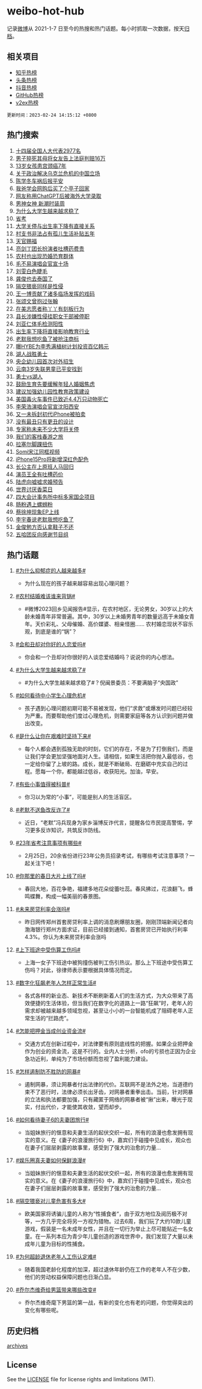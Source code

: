 # weibo-hot-hub

记录[微博](https://www.weibo.com)从 2021-1-7 日至今的热搜和热门话题。每小时抓取一次数据，按天[归档](archives)。

## 相关项目

- [知乎热榜](https://github.com/lonnyzhang423/zhihu-hot-hub)
- [头条热榜](https://github.com/lonnyzhang423/toutiao-hot-hub)
- [抖音热榜](https://github.com/lonnyzhang423/douyin-hot-hub)
- [GitHub热榜](https://github.com/lonnyzhang423/github-hot-hub)
- [v2ex热榜](https://github.com/lonnyzhang423/v2ex-hot-hub)


`更新时间：2023-02-24 14:15:12 +0800`

## 热门搜索

1. [十四届全国人大代表2977名](https://m.weibo.cn/search?containerid=100103type%3D1%26t%3D10%26q%3D%23%E5%8D%81%E5%9B%9B%E5%B1%8A%E5%85%A8%E5%9B%BD%E4%BA%BA%E5%A4%A7%E4%BB%A3%E8%A1%A82977%E5%90%8D%23&stream_entry_id=51&isnewpage=1&extparam=seat%3D1%26dgr%3D0%26cate%3D10103%26pos%3D0%26filter_type%3Drealtimehot%26stream_entry_id%3D51%26c_type%3D51%26display_time%3D1677219311%26pre_seqid%3D16772193114370193585121&luicode=10000011&lfid=106003type%253D25%2526t%253D3%2526disable_hot%253D1%2526filter_type%253Drealtimehot)
1. [男子猝死其母将女友告上法庭判赔16万](https://m.weibo.cn/search?containerid=100103type%3D1%26t%3D10%26q%3D%23%E7%94%B7%E5%AD%90%E7%8C%9D%E6%AD%BB%E5%85%B6%E6%AF%8D%E5%B0%86%E5%A5%B3%E5%8F%8B%E5%91%8A%E4%B8%8A%E6%B3%95%E5%BA%AD%E5%88%A4%E8%B5%9416%E4%B8%87%23&stream_entry_id=31&isnewpage=1&extparam=seat%3D1%26band_rank%3D1%26stream_entry_id%3D31%26cate%3D5001%26pos%3D0%26realpos%3D1%26lcate%3D5001%26dgr%3D0%26flag%3D2%26filter_type%3Drealtimehot%26q%3D%2523%25E7%2594%25B7%25E5%25AD%2590%25E7%258C%259D%25E6%25AD%25BB%25E5%2585%25B6%25E6%25AF%258D%25E5%25B0%2586%25E5%25A5%25B3%25E5%258F%258B%25E5%2591%258A%25E4%25B8%258A%25E6%25B3%2595%25E5%25BA%25AD%25E5%2588%25A4%25E8%25B5%259416%25E4%25B8%2587%2523%26c_type%3D31%26display_time%3D1677219311%26pre_seqid%3D16772193114370193585121&luicode=10000011&lfid=106003type%253D25%2526t%253D3%2526disable_hot%253D1%2526filter_type%253Drealtimehot)
1. [13岁女孩患宫颈癌7年](https://m.weibo.cn/search?containerid=100103type%3D1%26t%3D10%26q%3D%2313%E5%B2%81%E5%A5%B3%E5%AD%A9%E6%82%A3%E5%AE%AB%E9%A2%88%E7%99%8C7%E5%B9%B4%23&stream_entry_id=31&isnewpage=1&extparam=seat%3D1%26band_rank%3D2%26stream_entry_id%3D31%26cate%3D5001%26pos%3D1%26realpos%3D2%26lcate%3D5001%26dgr%3D0%26flag%3D1%26filter_type%3Drealtimehot%26q%3D%252313%25E5%25B2%2581%25E5%25A5%25B3%25E5%25AD%25A9%25E6%2582%25A3%25E5%25AE%25AB%25E9%25A2%2588%25E7%2599%258C7%25E5%25B9%25B4%2523%26c_type%3D31%26display_time%3D1677219311%26pre_seqid%3D16772193114370193585121&luicode=10000011&lfid=106003type%253D25%2526t%253D3%2526disable_hot%253D1%2526filter_type%253Drealtimehot)
1. [关于政治解决乌克兰危机的中国立场](https://m.weibo.cn/search?containerid=100103type%3D1%26t%3D10%26q%3D%23%E5%85%B3%E4%BA%8E%E6%94%BF%E6%B2%BB%E8%A7%A3%E5%86%B3%E4%B9%8C%E5%85%8B%E5%85%B0%E5%8D%B1%E6%9C%BA%E7%9A%84%E4%B8%AD%E5%9B%BD%E7%AB%8B%E5%9C%BA%23&stream_entry_id=31&isnewpage=1&extparam=seat%3D1%26band_rank%3D3%26stream_entry_id%3D31%26cate%3D5001%26pos%3D2%26realpos%3D3%26lcate%3D5001%26dgr%3D0%26flag%3D0%26filter_type%3Drealtimehot%26q%3D%2523%25E5%2585%25B3%25E4%25BA%258E%25E6%2594%25BF%25E6%25B2%25BB%25E8%25A7%25A3%25E5%2586%25B3%25E4%25B9%258C%25E5%2585%258B%25E5%2585%25B0%25E5%258D%25B1%25E6%259C%25BA%25E7%259A%2584%25E4%25B8%25AD%25E5%259B%25BD%25E7%25AB%258B%25E5%259C%25BA%2523%26c_type%3D31%26display_time%3D1677219311%26pre_seqid%3D16772193114370193585121&luicode=10000011&lfid=106003type%253D25%2526t%253D3%2526disable_hot%253D1%2526filter_type%253Drealtimehot)
1. [陈学冬车祸后报平安](https://m.weibo.cn/search?containerid=100103type%3D1%26t%3D10%26q%3D%23%E9%99%88%E5%AD%A6%E5%86%AC%E8%BD%A6%E7%A5%B8%E5%90%8E%E6%8A%A5%E5%B9%B3%E5%AE%89%23&stream_entry_id=31&isnewpage=1&extparam=seat%3D1%26band_rank%3D4%26stream_entry_id%3D31%26cate%3D5001%26pos%3D3%26realpos%3D4%26lcate%3D5001%26dgr%3D0%26flag%3D2%26filter_type%3Drealtimehot%26q%3D%2523%25E9%2599%2588%25E5%25AD%25A6%25E5%2586%25AC%25E8%25BD%25A6%25E7%25A5%25B8%25E5%2590%258E%25E6%258A%25A5%25E5%25B9%25B3%25E5%25AE%2589%2523%26c_type%3D31%26display_time%3D1677219311%26pre_seqid%3D16772193114370193585121&luicode=10000011&lfid=106003type%253D25%2526t%253D3%2526disable_hot%253D1%2526filter_type%253Drealtimehot)
1. [我爸学会网购后买了个亭子回家](https://m.weibo.cn/search?containerid=100103type%3D1%26t%3D10%26q%3D%23%E6%88%91%E7%88%B8%E5%AD%A6%E4%BC%9A%E7%BD%91%E8%B4%AD%E5%90%8E%E4%B9%B0%E4%BA%86%E4%B8%AA%E4%BA%AD%E5%AD%90%E5%9B%9E%E5%AE%B6%23&stream_entry_id=31&isnewpage=1&extparam=seat%3D1%26band_rank%3D5%26stream_entry_id%3D31%26cate%3D5001%26pos%3D4%26realpos%3D5%26lcate%3D5001%26dgr%3D0%26flag%3D0%26filter_type%3Drealtimehot%26q%3D%2523%25E6%2588%2591%25E7%2588%25B8%25E5%25AD%25A6%25E4%25BC%259A%25E7%25BD%2591%25E8%25B4%25AD%25E5%2590%258E%25E4%25B9%25B0%25E4%25BA%2586%25E4%25B8%25AA%25E4%25BA%25AD%25E5%25AD%2590%25E5%259B%259E%25E5%25AE%25B6%2523%26c_type%3D31%26display_time%3D1677219311%26pre_seqid%3D16772193114370193585121&luicode=10000011&lfid=106003type%253D25%2526t%253D3%2526disable_hot%253D1%2526filter_type%253Drealtimehot)
1. [网友称用ChatGPT后被海外大学录取](https://m.weibo.cn/search?containerid=100103type%3D1%26t%3D10%26q%3D%23%E7%BD%91%E5%8F%8B%E7%A7%B0%E7%94%A8ChatGPT%E5%90%8E%E8%A2%AB%E6%B5%B7%E5%A4%96%E5%A4%A7%E5%AD%A6%E5%BD%95%E5%8F%96%23&stream_entry_id=31&isnewpage=1&extparam=seat%3D1%26band_rank%3D6%26stream_entry_id%3D31%26cate%3D5001%26pos%3D5%26realpos%3D6%26lcate%3D5001%26dgr%3D0%26flag%3D0%26filter_type%3Drealtimehot%26q%3D%2523%25E7%25BD%2591%25E5%258F%258B%25E7%25A7%25B0%25E7%2594%25A8ChatGPT%25E5%2590%258E%25E8%25A2%25AB%25E6%25B5%25B7%25E5%25A4%2596%25E5%25A4%25A7%25E5%25AD%25A6%25E5%25BD%2595%25E5%258F%2596%2523%26c_type%3D31%26display_time%3D1677219311%26pre_seqid%3D16772193114370193585121&luicode=10000011&lfid=106003type%253D25%2526t%253D3%2526disable_hot%253D1%2526filter_type%253Drealtimehot)
1. [男神女神 新潮时装周](https://m.weibo.cn/search?containerid=100103type%3D1%26t%3D10%26q%3D%23%E7%94%B7%E7%A5%9E%E5%A5%B3%E7%A5%9E+%E6%96%B0%E6%BD%AE%E6%97%B6%E8%A3%85%E5%91%A8%23&stream_entry_id=31&isnewpage=1&extparam=seat%3D1%26band_rank%3D7%26stream_entry_id%3D31%26cate%3D5001%26pos%3D6%26dgr%3D0%26lcate%3D5001%26topic_ad%3D1%26q%3D%2523%25E7%2594%25B7%25E7%25A5%259E%25E5%25A5%25B3%25E7%25A5%259E%2520%25E6%2596%25B0%25E6%25BD%25AE%25E6%2597%25B6%25E8%25A3%2585%25E5%2591%25A8%2523%26c_type%3D31%26filter_type%3Drealtimehot%26adid%3D180792%26display_time%3D1677219311%26pre_seqid%3D16772193114370193585121&luicode=10000011&lfid=106003type%253D25%2526t%253D3%2526disable_hot%253D1%2526filter_type%253Drealtimehot)
1. [为什么大学生越来越求稳了](https://m.weibo.cn/search?containerid=100103type%3D1%26t%3D10%26q%3D%23%E4%B8%BA%E4%BB%80%E4%B9%88%E5%A4%A7%E5%AD%A6%E7%94%9F%E8%B6%8A%E6%9D%A5%E8%B6%8A%E6%B1%82%E7%A8%B3%E4%BA%86%23&stream_entry_id=31&isnewpage=1&extparam=seat%3D1%26band_rank%3D7%26stream_entry_id%3D31%26cate%3D5001%26pos%3D7%26realpos%3D7%26lcate%3D5001%26dgr%3D0%26flag%3D1%26filter_type%3Drealtimehot%26q%3D%2523%25E4%25B8%25BA%25E4%25BB%2580%25E4%25B9%2588%25E5%25A4%25A7%25E5%25AD%25A6%25E7%2594%259F%25E8%25B6%258A%25E6%259D%25A5%25E8%25B6%258A%25E6%25B1%2582%25E7%25A8%25B3%25E4%25BA%2586%2523%26c_type%3D31%26display_time%3D1677219311%26pre_seqid%3D16772193114370193585121&luicode=10000011&lfid=106003type%253D25%2526t%253D3%2526disable_hot%253D1%2526filter_type%253Drealtimehot)
1. [省考](https://m.weibo.cn/search?containerid=100103type%3D1%26t%3D10%26q%3D%E7%9C%81%E8%80%83&stream_entry_id=31&isnewpage=1&extparam=seat%3D1%26band_rank%3D8%26stream_entry_id%3D31%26cate%3D5001%26pos%3D8%26realpos%3D8%26lcate%3D5001%26dgr%3D0%26flag%3D1%26filter_type%3Drealtimehot%26q%3D%25E7%259C%2581%25E8%2580%2583%26c_type%3D31%26display_time%3D1677219311%26pre_seqid%3D16772193114370193585121&luicode=10000011&lfid=106003type%253D25%2526t%253D3%2526disable_hot%253D1%2526filter_type%253Drealtimehot)
1. [大学关停与出生率下降有直接关系](https://m.weibo.cn/search?containerid=100103type%3D1%26t%3D10%26q%3D%23%E5%A4%A7%E5%AD%A6%E5%85%B3%E5%81%9C%E4%B8%8E%E5%87%BA%E7%94%9F%E7%8E%87%E4%B8%8B%E9%99%8D%E6%9C%89%E7%9B%B4%E6%8E%A5%E5%85%B3%E7%B3%BB%23&stream_entry_id=31&isnewpage=1&extparam=seat%3D1%26band_rank%3D9%26stream_entry_id%3D31%26cate%3D5001%26pos%3D9%26realpos%3D9%26lcate%3D5001%26dgr%3D0%26flag%3D1%26filter_type%3Drealtimehot%26q%3D%2523%25E5%25A4%25A7%25E5%25AD%25A6%25E5%2585%25B3%25E5%2581%259C%25E4%25B8%258E%25E5%2587%25BA%25E7%2594%259F%25E7%258E%2587%25E4%25B8%258B%25E9%2599%258D%25E6%259C%2589%25E7%259B%25B4%25E6%258E%25A5%25E5%2585%25B3%25E7%25B3%25BB%2523%26c_type%3D31%26display_time%3D1677219311%26pre_seqid%3D16772193114370193585121&luicode=10000011&lfid=106003type%253D25%2526t%253D3%2526disable_hot%253D1%2526filter_type%253Drealtimehot)
1. [村支书非法占有孤儿生活补贴五年](https://m.weibo.cn/search?containerid=100103type%3D1%26t%3D10%26q%3D%23%E6%9D%91%E6%94%AF%E4%B9%A6%E9%9D%9E%E6%B3%95%E5%8D%A0%E6%9C%89%E5%AD%A4%E5%84%BF%E7%94%9F%E6%B4%BB%E8%A1%A5%E8%B4%B4%E4%BA%94%E5%B9%B4%23&stream_entry_id=31&isnewpage=1&extparam=seat%3D1%26band_rank%3D10%26stream_entry_id%3D31%26cate%3D5001%26pos%3D10%26realpos%3D10%26lcate%3D5001%26dgr%3D0%26flag%3D1%26filter_type%3Drealtimehot%26q%3D%2523%25E6%259D%2591%25E6%2594%25AF%25E4%25B9%25A6%25E9%259D%259E%25E6%25B3%2595%25E5%258D%25A0%25E6%259C%2589%25E5%25AD%25A4%25E5%2584%25BF%25E7%2594%259F%25E6%25B4%25BB%25E8%25A1%25A5%25E8%25B4%25B4%25E4%25BA%2594%25E5%25B9%25B4%2523%26c_type%3D31%26display_time%3D1677219311%26pre_seqid%3D16772193114370193585121&luicode=10000011&lfid=106003type%253D25%2526t%253D3%2526disable_hot%253D1%2526filter_type%253Drealtimehot)
1. [天官赐福](https://m.weibo.cn/search?containerid=100103type%3D1%26t%3D10%26q%3D%E5%A4%A9%E5%AE%98%E8%B5%90%E7%A6%8F&stream_entry_id=31&isnewpage=1&extparam=seat%3D1%26band_rank%3D11%26stream_entry_id%3D31%26cate%3D5001%26pos%3D11%26realpos%3D11%26lcate%3D5001%26dgr%3D0%26flag%3D1%26filter_type%3Drealtimehot%26q%3D%25E5%25A4%25A9%25E5%25AE%2598%25E8%25B5%2590%25E7%25A6%258F%26c_type%3D31%26display_time%3D1677219311%26pre_seqid%3D16772193114370193585121&luicode=10000011&lfid=106003type%253D25%2526t%253D3%2526disable_hot%253D1%2526filter_type%253Drealtimehot)
1. [亮剑丁团长扮演者吐槽药费贵](https://m.weibo.cn/search?containerid=100103type%3D1%26t%3D10%26q%3D%23%E4%BA%AE%E5%89%91%E4%B8%81%E5%9B%A2%E9%95%BF%E6%89%AE%E6%BC%94%E8%80%85%E5%90%90%E6%A7%BD%E8%8D%AF%E8%B4%B9%E8%B4%B5%23&stream_entry_id=31&isnewpage=1&extparam=seat%3D1%26band_rank%3D12%26stream_entry_id%3D31%26cate%3D5001%26pos%3D12%26realpos%3D12%26lcate%3D5001%26dgr%3D0%26flag%3D1%26filter_type%3Drealtimehot%26q%3D%2523%25E4%25BA%25AE%25E5%2589%2591%25E4%25B8%2581%25E5%259B%25A2%25E9%2595%25BF%25E6%2589%25AE%25E6%25BC%2594%25E8%2580%2585%25E5%2590%2590%25E6%25A7%25BD%25E8%258D%25AF%25E8%25B4%25B9%25E8%25B4%25B5%2523%26c_type%3D31%26display_time%3D1677219311%26pre_seqid%3D16772193114370193585121&luicode=10000011&lfid=106003type%253D25%2526t%253D3%2526disable_hot%253D1%2526filter_type%253Drealtimehot)
1. [农村也出现恐婚恐育群体](https://m.weibo.cn/search?containerid=100103type%3D1%26t%3D10%26q%3D%23%E5%86%9C%E6%9D%91%E4%B9%9F%E5%87%BA%E7%8E%B0%E6%81%90%E5%A9%9A%E6%81%90%E8%82%B2%E7%BE%A4%E4%BD%93%23&stream_entry_id=31&isnewpage=1&extparam=seat%3D1%26band_rank%3D13%26stream_entry_id%3D31%26cate%3D5001%26pos%3D13%26realpos%3D13%26lcate%3D5001%26dgr%3D0%26flag%3D1%26filter_type%3Drealtimehot%26q%3D%2523%25E5%2586%259C%25E6%259D%2591%25E4%25B9%259F%25E5%2587%25BA%25E7%258E%25B0%25E6%2581%2590%25E5%25A9%259A%25E6%2581%2590%25E8%2582%25B2%25E7%25BE%25A4%25E4%25BD%2593%2523%26c_type%3D31%26display_time%3D1677219311%26pre_seqid%3D16772193114370193585121&luicode=10000011&lfid=106003type%253D25%2526t%253D3%2526disable_hot%253D1%2526filter_type%253Drealtimehot)
1. [毛不易演唱会官宣十场](https://m.weibo.cn/search?containerid=100103type%3D1%26t%3D10%26q%3D%23%E6%AF%9B%E4%B8%8D%E6%98%93%E6%BC%94%E5%94%B1%E4%BC%9A%E5%AE%98%E5%AE%A3%E5%8D%81%E5%9C%BA%23&stream_entry_id=31&isnewpage=1&extparam=seat%3D1%26band_rank%3D14%26stream_entry_id%3D31%26cate%3D5001%26pos%3D14%26realpos%3D14%26lcate%3D5001%26dgr%3D0%26flag%3D0%26filter_type%3Drealtimehot%26q%3D%2523%25E6%25AF%259B%25E4%25B8%258D%25E6%2598%2593%25E6%25BC%2594%25E5%2594%25B1%25E4%25BC%259A%25E5%25AE%2598%25E5%25AE%25A3%25E5%258D%2581%25E5%259C%25BA%2523%26c_type%3D31%26display_time%3D1677219311%26pre_seqid%3D16772193114370193585121&luicode=10000011&lfid=106003type%253D25%2526t%253D3%2526disable_hot%253D1%2526filter_type%253Drealtimehot)
1. [刘雯白色睫毛](https://m.weibo.cn/search?containerid=100103type%3D1%26t%3D10%26q%3D%23%E5%88%98%E9%9B%AF%E7%99%BD%E8%89%B2%E7%9D%AB%E6%AF%9B%23&stream_entry_id=31&isnewpage=1&extparam=seat%3D1%26band_rank%3D15%26stream_entry_id%3D31%26cate%3D5001%26pos%3D15%26realpos%3D15%26lcate%3D5001%26dgr%3D0%26flag%3D1%26filter_type%3Drealtimehot%26q%3D%2523%25E5%2588%2598%25E9%259B%25AF%25E7%2599%25BD%25E8%2589%25B2%25E7%259D%25AB%25E6%25AF%259B%2523%26c_type%3D31%26display_time%3D1677219311%26pre_seqid%3D16772193114370193585121&luicode=10000011&lfid=106003type%253D25%2526t%253D3%2526disable_hot%253D1%2526filter_type%253Drealtimehot)
1. [龚俊也去泰国了](https://m.weibo.cn/search?containerid=100103type%3D1%26t%3D10%26q%3D%23%E9%BE%9A%E4%BF%8A%E4%B9%9F%E5%8E%BB%E6%B3%B0%E5%9B%BD%E4%BA%86%23&stream_entry_id=31&isnewpage=1&extparam=seat%3D1%26band_rank%3D16%26stream_entry_id%3D31%26cate%3D5001%26pos%3D16%26realpos%3D16%26lcate%3D5001%26dgr%3D0%26flag%3D0%26filter_type%3Drealtimehot%26q%3D%2523%25E9%25BE%259A%25E4%25BF%258A%25E4%25B9%259F%25E5%258E%25BB%25E6%25B3%25B0%25E5%259B%25BD%25E4%25BA%2586%2523%26c_type%3D31%26display_time%3D1677219311%26pre_seqid%3D16772193114370193585121&luicode=10000011&lfid=106003type%253D25%2526t%253D3%2526disable_hot%253D1%2526filter_type%253Drealtimehot)
1. [隔空猥亵同样是性侵](https://m.weibo.cn/search?containerid=100103type%3D1%26t%3D10%26q%3D%23%E9%9A%94%E7%A9%BA%E7%8C%A5%E4%BA%B5%E5%90%8C%E6%A0%B7%E6%98%AF%E6%80%A7%E4%BE%B5%23&stream_entry_id=31&isnewpage=1&extparam=seat%3D1%26band_rank%3D17%26stream_entry_id%3D31%26cate%3D5001%26pos%3D17%26realpos%3D17%26lcate%3D5001%26dgr%3D0%26flag%3D0%26filter_type%3Drealtimehot%26q%3D%2523%25E9%259A%2594%25E7%25A9%25BA%25E7%258C%25A5%25E4%25BA%25B5%25E5%2590%258C%25E6%25A0%25B7%25E6%2598%25AF%25E6%2580%25A7%25E4%25BE%25B5%2523%26c_type%3D31%26display_time%3D1677219311%26pre_seqid%3D16772193114370193585121&luicode=10000011&lfid=106003type%253D25%2526t%253D3%2526disable_hot%253D1%2526filter_type%253Drealtimehot)
1. [王一博贡献了诸多临场发挥的戏码](https://m.weibo.cn/search?containerid=100103type%3D1%26t%3D10%26q%3D%23%E7%8E%8B%E4%B8%80%E5%8D%9A%E8%B4%A1%E7%8C%AE%E4%BA%86%E8%AF%B8%E5%A4%9A%E4%B8%B4%E5%9C%BA%E5%8F%91%E6%8C%A5%E7%9A%84%E6%88%8F%E7%A0%81%23&stream_entry_id=31&isnewpage=1&extparam=seat%3D1%26band_rank%3D18%26stream_entry_id%3D31%26cate%3D5001%26pos%3D18%26realpos%3D18%26lcate%3D5001%26dgr%3D0%26flag%3D1%26filter_type%3Drealtimehot%26q%3D%2523%25E7%258E%258B%25E4%25B8%2580%25E5%258D%259A%25E8%25B4%25A1%25E7%258C%25AE%25E4%25BA%2586%25E8%25AF%25B8%25E5%25A4%259A%25E4%25B8%25B4%25E5%259C%25BA%25E5%258F%2591%25E6%258C%25A5%25E7%259A%2584%25E6%2588%258F%25E7%25A0%2581%2523%26c_type%3D31%26display_time%3D1677219311%26pre_seqid%3D16772193114370193585121&luicode=10000011&lfid=106003type%253D25%2526t%253D3%2526disable_hot%253D1%2526filter_type%253Drealtimehot)
1. [张颂文曾抱过张翰](https://m.weibo.cn/search?containerid=100103type%3D1%26t%3D10%26q%3D%23%E5%BC%A0%E9%A2%82%E6%96%87%E6%9B%BE%E6%8A%B1%E8%BF%87%E5%BC%A0%E7%BF%B0%23&stream_entry_id=31&isnewpage=1&extparam=seat%3D1%26band_rank%3D19%26stream_entry_id%3D31%26cate%3D5001%26pos%3D19%26realpos%3D19%26lcate%3D5001%26dgr%3D0%26flag%3D0%26filter_type%3Drealtimehot%26q%3D%2523%25E5%25BC%25A0%25E9%25A2%2582%25E6%2596%2587%25E6%259B%25BE%25E6%258A%25B1%25E8%25BF%2587%25E5%25BC%25A0%25E7%25BF%25B0%2523%26c_type%3D31%26display_time%3D1677219311%26pre_seqid%3D16772193114370193585121&luicode=10000011&lfid=106003type%253D25%2526t%253D3%2526disable_hot%253D1%2526filter_type%253Drealtimehot)
1. [在美志愿者称丫丫有刻板行为](https://m.weibo.cn/search?containerid=100103type%3D1%26t%3D10%26q%3D%23%E5%9C%A8%E7%BE%8E%E5%BF%97%E6%84%BF%E8%80%85%E7%A7%B0%E4%B8%AB%E4%B8%AB%E6%9C%89%E5%88%BB%E6%9D%BF%E8%A1%8C%E4%B8%BA%23&stream_entry_id=31&isnewpage=1&extparam=seat%3D1%26band_rank%3D20%26stream_entry_id%3D31%26cate%3D5001%26pos%3D20%26realpos%3D20%26lcate%3D5001%26dgr%3D0%26flag%3D0%26filter_type%3Drealtimehot%26q%3D%2523%25E5%259C%25A8%25E7%25BE%258E%25E5%25BF%2597%25E6%2584%25BF%25E8%2580%2585%25E7%25A7%25B0%25E4%25B8%25AB%25E4%25B8%25AB%25E6%259C%2589%25E5%2588%25BB%25E6%259D%25BF%25E8%25A1%258C%25E4%25B8%25BA%2523%26c_type%3D31%26display_time%3D1677219311%26pre_seqid%3D16772193114370193585121&luicode=10000011&lfid=106003type%253D25%2526t%253D3%2526disable_hot%253D1%2526filter_type%253Drealtimehot)
1. [县长涉嫌性侵挂职女干部被停职](https://m.weibo.cn/search?containerid=100103type%3D1%26t%3D10%26q%3D%23%E5%8E%BF%E9%95%BF%E6%B6%89%E5%AB%8C%E6%80%A7%E4%BE%B5%E6%8C%82%E8%81%8C%E5%A5%B3%E5%B9%B2%E9%83%A8%E8%A2%AB%E5%81%9C%E8%81%8C%23&stream_entry_id=31&isnewpage=1&extparam=seat%3D1%26band_rank%3D21%26stream_entry_id%3D31%26cate%3D5001%26pos%3D21%26realpos%3D21%26lcate%3D5001%26dgr%3D0%26flag%3D2%26filter_type%3Drealtimehot%26q%3D%2523%25E5%258E%25BF%25E9%2595%25BF%25E6%25B6%2589%25E5%25AB%258C%25E6%2580%25A7%25E4%25BE%25B5%25E6%258C%2582%25E8%2581%258C%25E5%25A5%25B3%25E5%25B9%25B2%25E9%2583%25A8%25E8%25A2%25AB%25E5%2581%259C%25E8%2581%258C%2523%26c_type%3D31%26display_time%3D1677219311%26pre_seqid%3D16772193114370193585121&luicode=10000011&lfid=106003type%253D25%2526t%253D3%2526disable_hot%253D1%2526filter_type%253Drealtimehot)
1. [刘亚仁体毛检测阳性](https://m.weibo.cn/search?containerid=100103type%3D1%26t%3D10%26q%3D%23%E5%88%98%E4%BA%9A%E4%BB%81%E4%BD%93%E6%AF%9B%E6%A3%80%E6%B5%8B%E9%98%B3%E6%80%A7%23&stream_entry_id=31&isnewpage=1&extparam=seat%3D1%26band_rank%3D22%26stream_entry_id%3D31%26cate%3D5001%26pos%3D22%26realpos%3D22%26lcate%3D5001%26dgr%3D0%26flag%3D2%26filter_type%3Drealtimehot%26q%3D%2523%25E5%2588%2598%25E4%25BA%259A%25E4%25BB%2581%25E4%25BD%2593%25E6%25AF%259B%25E6%25A3%2580%25E6%25B5%258B%25E9%2598%25B3%25E6%2580%25A7%2523%26c_type%3D31%26display_time%3D1677219311%26pre_seqid%3D16772193114370193585121&luicode=10000011&lfid=106003type%253D25%2526t%253D3%2526disable_hot%253D1%2526filter_type%253Drealtimehot)
1. [出生率下降将直接影响教育行业](https://m.weibo.cn/search?containerid=100103type%3D1%26t%3D10%26q%3D%23%E5%87%BA%E7%94%9F%E7%8E%87%E4%B8%8B%E9%99%8D%E5%B0%86%E7%9B%B4%E6%8E%A5%E5%BD%B1%E5%93%8D%E6%95%99%E8%82%B2%E8%A1%8C%E4%B8%9A%23&stream_entry_id=31&isnewpage=1&extparam=seat%3D1%26band_rank%3D23%26stream_entry_id%3D31%26cate%3D5001%26pos%3D23%26realpos%3D23%26lcate%3D5001%26dgr%3D0%26flag%3D1%26filter_type%3Drealtimehot%26q%3D%2523%25E5%2587%25BA%25E7%2594%259F%25E7%258E%2587%25E4%25B8%258B%25E9%2599%258D%25E5%25B0%2586%25E7%259B%25B4%25E6%258E%25A5%25E5%25BD%25B1%25E5%2593%258D%25E6%2595%2599%25E8%2582%25B2%25E8%25A1%258C%25E4%25B8%259A%2523%26c_type%3D31%26display_time%3D1677219311%26pre_seqid%3D16772193114370193585121&luicode=10000011&lfid=106003type%253D25%2526t%253D3%2526disable_hot%253D1%2526filter_type%253Drealtimehot)
1. [老默我想吃鱼了被抢注商标](https://m.weibo.cn/search?containerid=100103type%3D1%26t%3D10%26q%3D%23%E8%80%81%E9%BB%98%E6%88%91%E6%83%B3%E5%90%83%E9%B1%BC%E4%BA%86%E8%A2%AB%E6%8A%A2%E6%B3%A8%E5%95%86%E6%A0%87%23&stream_entry_id=31&isnewpage=1&extparam=seat%3D1%26band_rank%3D24%26stream_entry_id%3D31%26cate%3D5001%26pos%3D24%26realpos%3D24%26lcate%3D5001%26dgr%3D0%26flag%3D0%26filter_type%3Drealtimehot%26q%3D%2523%25E8%2580%2581%25E9%25BB%2598%25E6%2588%2591%25E6%2583%25B3%25E5%2590%2583%25E9%25B1%25BC%25E4%25BA%2586%25E8%25A2%25AB%25E6%258A%25A2%25E6%25B3%25A8%25E5%2595%2586%25E6%25A0%2587%2523%26c_type%3D31%26display_time%3D1677219311%26pre_seqid%3D16772193114370193585121&luicode=10000011&lfid=106003type%253D25%2526t%253D3%2526disable_hot%253D1%2526filter_type%253Drealtimehot)
1. [曝HYBE为李秀满植树计划投资百亿韩元](https://m.weibo.cn/search?containerid=100103type%3D1%26t%3D10%26q%3D%23%E6%9B%9DHYBE%E4%B8%BA%E6%9D%8E%E7%A7%80%E6%BB%A1%E6%A4%8D%E6%A0%91%E8%AE%A1%E5%88%92%E6%8A%95%E8%B5%84%E7%99%BE%E4%BA%BF%E9%9F%A9%E5%85%83%23&stream_entry_id=31&isnewpage=1&extparam=seat%3D1%26band_rank%3D25%26stream_entry_id%3D31%26cate%3D5001%26pos%3D25%26realpos%3D25%26lcate%3D5001%26dgr%3D0%26flag%3D0%26filter_type%3Drealtimehot%26q%3D%2523%25E6%259B%259DHYBE%25E4%25B8%25BA%25E6%259D%258E%25E7%25A7%2580%25E6%25BB%25A1%25E6%25A4%258D%25E6%25A0%2591%25E8%25AE%25A1%25E5%2588%2592%25E6%258A%2595%25E8%25B5%2584%25E7%2599%25BE%25E4%25BA%25BF%25E9%259F%25A9%25E5%2585%2583%2523%26c_type%3D31%26display_time%3D1677219311%26pre_seqid%3D16772193114370193585121&luicode=10000011&lfid=106003type%253D25%2526t%253D3%2526disable_hot%253D1%2526filter_type%253Drealtimehot)
1. [湖人战胜勇士](https://m.weibo.cn/search?containerid=100103type%3D1%26t%3D10%26q%3D%23%E6%B9%96%E4%BA%BA%E6%88%98%E8%83%9C%E5%8B%87%E5%A3%AB%23&stream_entry_id=31&isnewpage=1&extparam=seat%3D1%26band_rank%3D26%26stream_entry_id%3D31%26cate%3D5001%26pos%3D26%26realpos%3D26%26lcate%3D5001%26dgr%3D0%26flag%3D1%26filter_type%3Drealtimehot%26q%3D%2523%25E6%25B9%2596%25E4%25BA%25BA%25E6%2588%2598%25E8%2583%259C%25E5%258B%2587%25E5%25A3%25AB%2523%26c_type%3D31%26display_time%3D1677219311%26pre_seqid%3D16772193114370193585121&luicode=10000011&lfid=106003type%253D25%2526t%253D3%2526disable_hot%253D1%2526filter_type%253Drealtimehot)
1. [央企幼儿园首次对外招生](https://m.weibo.cn/search?containerid=100103type%3D1%26t%3D10%26q%3D%23%E5%A4%AE%E4%BC%81%E5%B9%BC%E5%84%BF%E5%9B%AD%E9%A6%96%E6%AC%A1%E5%AF%B9%E5%A4%96%E6%8B%9B%E7%94%9F%23&stream_entry_id=31&isnewpage=1&extparam=seat%3D1%26band_rank%3D27%26stream_entry_id%3D31%26cate%3D5001%26pos%3D27%26realpos%3D27%26lcate%3D5001%26dgr%3D0%26flag%3D0%26filter_type%3Drealtimehot%26q%3D%2523%25E5%25A4%25AE%25E4%25BC%2581%25E5%25B9%25BC%25E5%2584%25BF%25E5%259B%25AD%25E9%25A6%2596%25E6%25AC%25A1%25E5%25AF%25B9%25E5%25A4%2596%25E6%258B%259B%25E7%2594%259F%2523%26c_type%3D31%26display_time%3D1677219311%26pre_seqid%3D16772193114370193585121&luicode=10000011&lfid=106003type%253D25%2526t%253D3%2526disable_hot%253D1%2526filter_type%253Drealtimehot)
1. [云南3岁失联男童已平安找到](https://m.weibo.cn/search?containerid=100103type%3D1%26t%3D10%26q%3D%23%E4%BA%91%E5%8D%973%E5%B2%81%E5%A4%B1%E8%81%94%E7%94%B7%E7%AB%A5%E5%B7%B2%E5%B9%B3%E5%AE%89%E6%89%BE%E5%88%B0%23&stream_entry_id=31&isnewpage=1&extparam=seat%3D1%26band_rank%3D28%26stream_entry_id%3D31%26cate%3D5001%26pos%3D28%26realpos%3D28%26lcate%3D5001%26dgr%3D0%26flag%3D0%26filter_type%3Drealtimehot%26q%3D%2523%25E4%25BA%2591%25E5%258D%25973%25E5%25B2%2581%25E5%25A4%25B1%25E8%2581%2594%25E7%2594%25B7%25E7%25AB%25A5%25E5%25B7%25B2%25E5%25B9%25B3%25E5%25AE%2589%25E6%2589%25BE%25E5%2588%25B0%2523%26c_type%3D31%26display_time%3D1677219311%26pre_seqid%3D16772193114370193585121&luicode=10000011&lfid=106003type%253D25%2526t%253D3%2526disable_hot%253D1%2526filter_type%253Drealtimehot)
1. [勇士vs湖人](https://m.weibo.cn/search?containerid=100103type%3D1%26t%3D10%26q%3D%23%E5%8B%87%E5%A3%ABvs%E6%B9%96%E4%BA%BA%23&stream_entry_id=31&isnewpage=1&extparam=seat%3D1%26band_rank%3D29%26stream_entry_id%3D31%26cate%3D5001%26pos%3D29%26realpos%3D29%26lcate%3D5001%26dgr%3D0%26flag%3D0%26filter_type%3Drealtimehot%26q%3D%2523%25E5%258B%2587%25E5%25A3%25ABvs%25E6%25B9%2596%25E4%25BA%25BA%2523%26c_type%3D31%26display_time%3D1677219311%26pre_seqid%3D16772193114370193585121&luicode=10000011&lfid=106003type%253D25%2526t%253D3%2526disable_hot%253D1%2526filter_type%253Drealtimehot)
1. [鼓励生育先要缓解年轻人婚姻焦虑](https://m.weibo.cn/search?containerid=100103type%3D1%26t%3D10%26q%3D%23%E9%BC%93%E5%8A%B1%E7%94%9F%E8%82%B2%E5%85%88%E8%A6%81%E7%BC%93%E8%A7%A3%E5%B9%B4%E8%BD%BB%E4%BA%BA%E5%A9%9A%E5%A7%BB%E7%84%A6%E8%99%91%23&stream_entry_id=31&isnewpage=1&extparam=seat%3D1%26band_rank%3D30%26stream_entry_id%3D31%26cate%3D5001%26pos%3D30%26realpos%3D30%26lcate%3D5001%26dgr%3D0%26flag%3D0%26filter_type%3Drealtimehot%26q%3D%2523%25E9%25BC%2593%25E5%258A%25B1%25E7%2594%259F%25E8%2582%25B2%25E5%2585%2588%25E8%25A6%2581%25E7%25BC%2593%25E8%25A7%25A3%25E5%25B9%25B4%25E8%25BD%25BB%25E4%25BA%25BA%25E5%25A9%259A%25E5%25A7%25BB%25E7%2584%25A6%25E8%2599%2591%2523%26c_type%3D31%26display_time%3D1677219311%26pre_seqid%3D16772193114370193585121&luicode=10000011&lfid=106003type%253D25%2526t%253D3%2526disable_hot%253D1%2526filter_type%253Drealtimehot)
1. [建议加强幼儿园性教育政策建设](https://m.weibo.cn/search?containerid=100103type%3D1%26t%3D10%26q%3D%23%E5%BB%BA%E8%AE%AE%E5%8A%A0%E5%BC%BA%E5%B9%BC%E5%84%BF%E5%9B%AD%E6%80%A7%E6%95%99%E8%82%B2%E6%94%BF%E7%AD%96%E5%BB%BA%E8%AE%BE%23&stream_entry_id=31&isnewpage=1&extparam=seat%3D1%26band_rank%3D31%26stream_entry_id%3D31%26cate%3D5001%26pos%3D31%26realpos%3D31%26lcate%3D5001%26dgr%3D0%26flag%3D1%26filter_type%3Drealtimehot%26q%3D%2523%25E5%25BB%25BA%25E8%25AE%25AE%25E5%258A%25A0%25E5%25BC%25BA%25E5%25B9%25BC%25E5%2584%25BF%25E5%259B%25AD%25E6%2580%25A7%25E6%2595%2599%25E8%2582%25B2%25E6%2594%25BF%25E7%25AD%2596%25E5%25BB%25BA%25E8%25AE%25BE%2523%26c_type%3D31%26display_time%3D1677219311%26pre_seqid%3D16772193114370193585121&luicode=10000011&lfid=106003type%253D25%2526t%253D3%2526disable_hot%253D1%2526filter_type%253Drealtimehot)
1. [美国毒火车事件已致近4.4万只动物死亡](https://m.weibo.cn/search?containerid=100103type%3D1%26t%3D10%26q%3D%23%E7%BE%8E%E5%9B%BD%E6%AF%92%E7%81%AB%E8%BD%A6%E4%BA%8B%E4%BB%B6%E5%B7%B2%E8%87%B4%E8%BF%914.4%E4%B8%87%E5%8F%AA%E5%8A%A8%E7%89%A9%E6%AD%BB%E4%BA%A1%23&stream_entry_id=31&isnewpage=1&extparam=seat%3D1%26band_rank%3D32%26stream_entry_id%3D31%26cate%3D5001%26pos%3D32%26realpos%3D32%26lcate%3D5001%26dgr%3D0%26flag%3D0%26filter_type%3Drealtimehot%26q%3D%2523%25E7%25BE%258E%25E5%259B%25BD%25E6%25AF%2592%25E7%2581%25AB%25E8%25BD%25A6%25E4%25BA%258B%25E4%25BB%25B6%25E5%25B7%25B2%25E8%2587%25B4%25E8%25BF%25914.4%25E4%25B8%2587%25E5%258F%25AA%25E5%258A%25A8%25E7%2589%25A9%25E6%25AD%25BB%25E4%25BA%25A1%2523%26c_type%3D31%26display_time%3D1677219311%26pre_seqid%3D16772193114370193585121&luicode=10000011&lfid=106003type%253D25%2526t%253D3%2526disable_hot%253D1%2526filter_type%253Drealtimehot)
1. [李荣浩演唱会官宣沈阳西安](https://m.weibo.cn/search?containerid=100103type%3D1%26t%3D10%26q%3D%23%E6%9D%8E%E8%8D%A3%E6%B5%A9%E6%BC%94%E5%94%B1%E4%BC%9A%E5%AE%98%E5%AE%A3%E6%B2%88%E9%98%B3%E8%A5%BF%E5%AE%89%23&stream_entry_id=31&isnewpage=1&extparam=seat%3D1%26band_rank%3D33%26stream_entry_id%3D31%26cate%3D5001%26pos%3D33%26realpos%3D33%26lcate%3D5001%26dgr%3D0%26flag%3D0%26filter_type%3Drealtimehot%26q%3D%2523%25E6%259D%258E%25E8%258D%25A3%25E6%25B5%25A9%25E6%25BC%2594%25E5%2594%25B1%25E4%25BC%259A%25E5%25AE%2598%25E5%25AE%25A3%25E6%25B2%2588%25E9%2598%25B3%25E8%25A5%25BF%25E5%25AE%2589%2523%26c_type%3D31%26display_time%3D1677219311%26pre_seqid%3D16772193114370193585121&luicode=10000011&lfid=106003type%253D25%2526t%253D3%2526disable_hot%253D1%2526filter_type%253Drealtimehot)
1. [又一未拆封初代iPhone被拍卖](https://m.weibo.cn/search?containerid=100103type%3D1%26t%3D10%26q%3D%23%E5%8F%88%E4%B8%80%E6%9C%AA%E6%8B%86%E5%B0%81%E5%88%9D%E4%BB%A3iPhone%E8%A2%AB%E6%8B%8D%E5%8D%96%23&stream_entry_id=31&isnewpage=1&extparam=seat%3D1%26band_rank%3D34%26stream_entry_id%3D31%26cate%3D5001%26pos%3D34%26realpos%3D34%26lcate%3D5001%26dgr%3D0%26flag%3D0%26filter_type%3Drealtimehot%26q%3D%2523%25E5%258F%2588%25E4%25B8%2580%25E6%259C%25AA%25E6%258B%2586%25E5%25B0%2581%25E5%2588%259D%25E4%25BB%25A3iPhone%25E8%25A2%25AB%25E6%258B%258D%25E5%258D%2596%2523%26c_type%3D31%26display_time%3D1677219311%26pre_seqid%3D16772193114370193585121&luicode=10000011&lfid=106003type%253D25%2526t%253D3%2526disable_hot%253D1%2526filter_type%253Drealtimehot)
1. [没有最丑只有更丑的设计](https://m.weibo.cn/search?containerid=100103type%3D1%26t%3D10%26q%3D%23%E6%B2%A1%E6%9C%89%E6%9C%80%E4%B8%91%E5%8F%AA%E6%9C%89%E6%9B%B4%E4%B8%91%E7%9A%84%E8%AE%BE%E8%AE%A1%23&stream_entry_id=31&isnewpage=1&extparam=seat%3D1%26band_rank%3D35%26stream_entry_id%3D31%26cate%3D5001%26pos%3D35%26realpos%3D35%26lcate%3D5001%26dgr%3D0%26flag%3D1%26filter_type%3Drealtimehot%26q%3D%2523%25E6%25B2%25A1%25E6%259C%2589%25E6%259C%2580%25E4%25B8%2591%25E5%258F%25AA%25E6%259C%2589%25E6%259B%25B4%25E4%25B8%2591%25E7%259A%2584%25E8%25AE%25BE%25E8%25AE%25A1%2523%26c_type%3D31%26display_time%3D1677219311%26pre_seqid%3D16772193114370193585121&luicode=10000011&lfid=106003type%253D25%2526t%253D3%2526disable_hot%253D1%2526filter_type%253Drealtimehot)
1. [专家称未来不少大学将关停](https://m.weibo.cn/search?containerid=100103type%3D1%26t%3D10%26q%3D%23%E4%B8%93%E5%AE%B6%E7%A7%B0%E6%9C%AA%E6%9D%A5%E4%B8%8D%E5%B0%91%E5%A4%A7%E5%AD%A6%E5%B0%86%E5%85%B3%E5%81%9C%23&stream_entry_id=31&isnewpage=1&extparam=seat%3D1%26band_rank%3D36%26stream_entry_id%3D31%26cate%3D5001%26pos%3D36%26realpos%3D36%26lcate%3D5001%26dgr%3D0%26flag%3D0%26filter_type%3Drealtimehot%26q%3D%2523%25E4%25B8%2593%25E5%25AE%25B6%25E7%25A7%25B0%25E6%259C%25AA%25E6%259D%25A5%25E4%25B8%258D%25E5%25B0%2591%25E5%25A4%25A7%25E5%25AD%25A6%25E5%25B0%2586%25E5%2585%25B3%25E5%2581%259C%2523%26c_type%3D31%26display_time%3D1677219311%26pre_seqid%3D16772193114370193585121&luicode=10000011&lfid=106003type%253D25%2526t%253D3%2526disable_hot%253D1%2526filter_type%253Drealtimehot)
1. [我们的客栈春游之旅](https://m.weibo.cn/search?containerid=100103type%3D1%26t%3D10%26q%3D%23%E6%88%91%E4%BB%AC%E7%9A%84%E5%AE%A2%E6%A0%88%E6%98%A5%E6%B8%B8%E4%B9%8B%E6%97%85%23&stream_entry_id=31&isnewpage=1&extparam=seat%3D1%26band_rank%3D37%26stream_entry_id%3D31%26cate%3D5001%26pos%3D37%26realpos%3D37%26lcate%3D5001%26dgr%3D0%26flag%3D1%26filter_type%3Drealtimehot%26q%3D%2523%25E6%2588%2591%25E4%25BB%25AC%25E7%259A%2584%25E5%25AE%25A2%25E6%25A0%2588%25E6%2598%25A5%25E6%25B8%25B8%25E4%25B9%258B%25E6%2597%2585%2523%26c_type%3D31%26display_time%3D1677219311%26pre_seqid%3D16772193114370193585121&luicode=10000011&lfid=106003type%253D25%2526t%253D3%2526disable_hot%253D1%2526filter_type%253Drealtimehot)
1. [拉塞尔脚踝扭伤](https://m.weibo.cn/search?containerid=100103type%3D1%26t%3D10%26q%3D%E6%8B%89%E5%A1%9E%E5%B0%94%E8%84%9A%E8%B8%9D%E6%89%AD%E4%BC%A4&stream_entry_id=31&isnewpage=1&extparam=seat%3D1%26band_rank%3D38%26stream_entry_id%3D31%26cate%3D5001%26pos%3D38%26realpos%3D38%26lcate%3D5001%26dgr%3D0%26flag%3D1%26filter_type%3Drealtimehot%26q%3D%25E6%258B%2589%25E5%25A1%259E%25E5%25B0%2594%25E8%2584%259A%25E8%25B8%259D%25E6%2589%25AD%25E4%25BC%25A4%26c_type%3D31%26display_time%3D1677219311%26pre_seqid%3D16772193114370193585121&luicode=10000011&lfid=106003type%253D25%2526t%253D3%2526disable_hot%253D1%2526filter_type%253Drealtimehot)
1. [Somi宋江同框视频](https://m.weibo.cn/search?containerid=100103type%3D1%26t%3D10%26q%3D%23Somi%E5%AE%8B%E6%B1%9F%E5%90%8C%E6%A1%86%E8%A7%86%E9%A2%91%23&stream_entry_id=31&isnewpage=1&extparam=seat%3D1%26band_rank%3D39%26stream_entry_id%3D31%26cate%3D5001%26pos%3D39%26realpos%3D39%26lcate%3D5001%26dgr%3D0%26flag%3D1%26filter_type%3Drealtimehot%26q%3D%2523Somi%25E5%25AE%258B%25E6%25B1%259F%25E5%2590%258C%25E6%25A1%2586%25E8%25A7%2586%25E9%25A2%2591%2523%26c_type%3D31%26display_time%3D1677219311%26pre_seqid%3D16772193114370193585121&luicode=10000011&lfid=106003type%253D25%2526t%253D3%2526disable_hot%253D1%2526filter_type%253Drealtimehot)
1. [iPhone15Pro将新增深红色配色](https://m.weibo.cn/search?containerid=100103type%3D1%26t%3D10%26q%3D%23iPhone15Pro%E5%B0%86%E6%96%B0%E5%A2%9E%E6%B7%B1%E7%BA%A2%E8%89%B2%E9%85%8D%E8%89%B2%23&stream_entry_id=31&isnewpage=1&extparam=seat%3D1%26band_rank%3D40%26stream_entry_id%3D31%26cate%3D5001%26pos%3D40%26realpos%3D40%26lcate%3D5001%26dgr%3D0%26flag%3D0%26filter_type%3Drealtimehot%26q%3D%2523iPhone15Pro%25E5%25B0%2586%25E6%2596%25B0%25E5%25A2%259E%25E6%25B7%25B1%25E7%25BA%25A2%25E8%2589%25B2%25E9%2585%258D%25E8%2589%25B2%2523%26c_type%3D31%26display_time%3D1677219311%26pre_seqid%3D16772193114370193585121&luicode=10000011&lfid=106003type%253D25%2526t%253D3%2526disable_hot%253D1%2526filter_type%253Drealtimehot)
1. [长公主在上原班人马回归](https://m.weibo.cn/search?containerid=100103type%3D1%26t%3D10%26q%3D%23%E9%95%BF%E5%85%AC%E4%B8%BB%E5%9C%A8%E4%B8%8A%E5%8E%9F%E7%8F%AD%E4%BA%BA%E9%A9%AC%E5%9B%9E%E5%BD%92%23&stream_entry_id=31&isnewpage=1&extparam=seat%3D1%26band_rank%3D41%26stream_entry_id%3D31%26cate%3D5001%26pos%3D41%26realpos%3D41%26lcate%3D5001%26dgr%3D0%26flag%3D0%26filter_type%3Drealtimehot%26q%3D%2523%25E9%2595%25BF%25E5%2585%25AC%25E4%25B8%25BB%25E5%259C%25A8%25E4%25B8%258A%25E5%258E%259F%25E7%258F%25AD%25E4%25BA%25BA%25E9%25A9%25AC%25E5%259B%259E%25E5%25BD%2592%2523%26c_type%3D31%26display_time%3D1677219311%26pre_seqid%3D16772193114370193585121&luicode=10000011&lfid=106003type%253D25%2526t%253D3%2526disable_hot%253D1%2526filter_type%253Drealtimehot)
1. [演员王全有吐槽药价](https://m.weibo.cn/search?containerid=100103type%3D1%26t%3D10%26q%3D%23%E6%BC%94%E5%91%98%E7%8E%8B%E5%85%A8%E6%9C%89%E5%90%90%E6%A7%BD%E8%8D%AF%E4%BB%B7%23&stream_entry_id=31&isnewpage=1&extparam=seat%3D1%26band_rank%3D42%26stream_entry_id%3D31%26cate%3D5001%26pos%3D42%26realpos%3D42%26lcate%3D5001%26dgr%3D0%26flag%3D0%26filter_type%3Drealtimehot%26q%3D%2523%25E6%25BC%2594%25E5%2591%2598%25E7%258E%258B%25E5%2585%25A8%25E6%259C%2589%25E5%2590%2590%25E6%25A7%25BD%25E8%258D%25AF%25E4%25BB%25B7%2523%26c_type%3D31%26display_time%3D1677219311%26pre_seqid%3D16772193114370193585121&luicode=10000011&lfid=106003type%253D25%2526t%253D3%2526disable_hot%253D1%2526filter_type%253Drealtimehot)
1. [陆虎向嘘嘘求婚预告](https://m.weibo.cn/search?containerid=100103type%3D1%26t%3D10%26q%3D%23%E9%99%86%E8%99%8E%E5%90%91%E5%98%98%E5%98%98%E6%B1%82%E5%A9%9A%E9%A2%84%E5%91%8A%23&stream_entry_id=31&isnewpage=1&extparam=seat%3D1%26band_rank%3D43%26stream_entry_id%3D31%26cate%3D5001%26pos%3D43%26realpos%3D43%26lcate%3D5001%26dgr%3D0%26flag%3D0%26filter_type%3Drealtimehot%26q%3D%2523%25E9%2599%2586%25E8%2599%258E%25E5%2590%2591%25E5%2598%2598%25E5%2598%2598%25E6%25B1%2582%25E5%25A9%259A%25E9%25A2%2584%25E5%2591%258A%2523%26c_type%3D31%26display_time%3D1677219311%26pre_seqid%3D16772193114370193585121&luicode=10000011&lfid=106003type%253D25%2526t%253D3%2526disable_hot%253D1%2526filter_type%253Drealtimehot)
1. [世界讨厌香菜日](https://m.weibo.cn/search?containerid=100103type%3D1%26t%3D10%26q%3D%23%E4%B8%96%E7%95%8C%E8%AE%A8%E5%8E%8C%E9%A6%99%E8%8F%9C%E6%97%A5%23&stream_entry_id=31&isnewpage=1&extparam=seat%3D1%26band_rank%3D44%26stream_entry_id%3D31%26cate%3D5001%26pos%3D44%26realpos%3D44%26lcate%3D5001%26dgr%3D0%26flag%3D0%26filter_type%3Drealtimehot%26q%3D%2523%25E4%25B8%2596%25E7%2595%258C%25E8%25AE%25A8%25E5%258E%258C%25E9%25A6%2599%25E8%258F%259C%25E6%2597%25A5%2523%26c_type%3D31%26display_time%3D1677219311%26pre_seqid%3D16772193114370193585121&luicode=10000011&lfid=106003type%253D25%2526t%253D3%2526disable_hot%253D1%2526filter_type%253Drealtimehot)
1. [四大会计事务所中标多家国企项目](https://m.weibo.cn/search?containerid=100103type%3D1%26t%3D10%26q%3D%23%E5%9B%9B%E5%A4%A7%E4%BC%9A%E8%AE%A1%E4%BA%8B%E5%8A%A1%E6%89%80%E4%B8%AD%E6%A0%87%E5%A4%9A%E5%AE%B6%E5%9B%BD%E4%BC%81%E9%A1%B9%E7%9B%AE%23&stream_entry_id=31&isnewpage=1&extparam=seat%3D1%26band_rank%3D45%26stream_entry_id%3D31%26cate%3D5001%26pos%3D45%26realpos%3D45%26lcate%3D5001%26dgr%3D0%26flag%3D1%26filter_type%3Drealtimehot%26q%3D%2523%25E5%259B%259B%25E5%25A4%25A7%25E4%25BC%259A%25E8%25AE%25A1%25E4%25BA%258B%25E5%258A%25A1%25E6%2589%2580%25E4%25B8%25AD%25E6%25A0%2587%25E5%25A4%259A%25E5%25AE%25B6%25E5%259B%25BD%25E4%25BC%2581%25E9%25A1%25B9%25E7%259B%25AE%2523%26c_type%3D31%26display_time%3D1677219311%26pre_seqid%3D16772193114370193585121&luicode=10000011&lfid=106003type%253D25%2526t%253D3%2526disable_hot%253D1%2526filter_type%253Drealtimehot)
1. [肠粉遇上螺蛳粉](https://m.weibo.cn/search?containerid=100103type%3D1%26t%3D10%26q%3D%23%E8%82%A0%E7%B2%89%E9%81%87%E4%B8%8A%E8%9E%BA%E8%9B%B3%E7%B2%89%23&stream_entry_id=31&isnewpage=1&extparam=seat%3D1%26band_rank%3D46%26stream_entry_id%3D31%26cate%3D5001%26pos%3D46%26realpos%3D46%26lcate%3D5001%26dgr%3D0%26flag%3D1%26filter_type%3Drealtimehot%26q%3D%2523%25E8%2582%25A0%25E7%25B2%2589%25E9%2581%2587%25E4%25B8%258A%25E8%259E%25BA%25E8%259B%25B3%25E7%25B2%2589%2523%26c_type%3D31%26display_time%3D1677219311%26pre_seqid%3D16772193114370193585121&luicode=10000011&lfid=106003type%253D25%2526t%253D3%2526disable_hot%253D1%2526filter_type%253Drealtimehot)
1. [蔡徐坤现象EP上线](https://m.weibo.cn/search?containerid=100103type%3D1%26t%3D10%26q%3D%23%E8%94%A1%E5%BE%90%E5%9D%A4%E7%8E%B0%E8%B1%A1EP%E4%B8%8A%E7%BA%BF%23&stream_entry_id=31&isnewpage=1&extparam=seat%3D1%26band_rank%3D47%26stream_entry_id%3D31%26cate%3D5001%26pos%3D47%26realpos%3D47%26lcate%3D5001%26dgr%3D0%26flag%3D0%26filter_type%3Drealtimehot%26q%3D%2523%25E8%2594%25A1%25E5%25BE%2590%25E5%259D%25A4%25E7%258E%25B0%25E8%25B1%25A1EP%25E4%25B8%258A%25E7%25BA%25BF%2523%26c_type%3D31%26display_time%3D1677219311%26pre_seqid%3D16772193114370193585121&luicode=10000011&lfid=106003type%253D25%2526t%253D3%2526disable_hot%253D1%2526filter_type%253Drealtimehot)
1. [李宇春说老默我想吃鱼了](https://m.weibo.cn/search?containerid=100103type%3D1%26t%3D10%26q%3D%23%E6%9D%8E%E5%AE%87%E6%98%A5%E8%AF%B4%E8%80%81%E9%BB%98%E6%88%91%E6%83%B3%E5%90%83%E9%B1%BC%E4%BA%86%23&stream_entry_id=31&isnewpage=1&extparam=seat%3D1%26band_rank%3D48%26stream_entry_id%3D31%26cate%3D5001%26pos%3D48%26realpos%3D48%26lcate%3D5001%26dgr%3D0%26flag%3D0%26filter_type%3Drealtimehot%26q%3D%2523%25E6%259D%258E%25E5%25AE%2587%25E6%2598%25A5%25E8%25AF%25B4%25E8%2580%2581%25E9%25BB%2598%25E6%2588%2591%25E6%2583%25B3%25E5%2590%2583%25E9%25B1%25BC%25E4%25BA%2586%2523%26c_type%3D31%26display_time%3D1677219311%26pre_seqid%3D16772193114370193585121&luicode=10000011&lfid=106003type%253D25%2526t%253D3%2526disable_hot%253D1%2526filter_type%253Drealtimehot)
1. [金俊勉方否认拿鞋子不还](https://m.weibo.cn/search?containerid=100103type%3D1%26t%3D10%26q%3D%23%E9%87%91%E4%BF%8A%E5%8B%89%E6%96%B9%E5%90%A6%E8%AE%A4%E6%8B%BF%E9%9E%8B%E5%AD%90%E4%B8%8D%E8%BF%98%23&stream_entry_id=31&isnewpage=1&extparam=seat%3D1%26band_rank%3D49%26stream_entry_id%3D31%26cate%3D5001%26pos%3D49%26realpos%3D49%26lcate%3D5001%26dgr%3D0%26flag%3D0%26filter_type%3Drealtimehot%26q%3D%2523%25E9%2587%2591%25E4%25BF%258A%25E5%258B%2589%25E6%2596%25B9%25E5%2590%25A6%25E8%25AE%25A4%25E6%258B%25BF%25E9%259E%258B%25E5%25AD%2590%25E4%25B8%258D%25E8%25BF%2598%2523%26c_type%3D31%26display_time%3D1677219311%26pre_seqid%3D16772193114370193585121&luicode=10000011&lfid=106003type%253D25%2526t%253D3%2526disable_hot%253D1%2526filter_type%253Drealtimehot)
1. [五哈团反向感谢节目组](https://m.weibo.cn/search?containerid=100103type%3D1%26t%3D10%26q%3D%23%E4%BA%94%E5%93%88%E5%9B%A2%E5%8F%8D%E5%90%91%E6%84%9F%E8%B0%A2%E8%8A%82%E7%9B%AE%E7%BB%84%23&stream_entry_id=31&isnewpage=1&extparam=seat%3D1%26band_rank%3D50%26stream_entry_id%3D31%26cate%3D5001%26pos%3D50%26realpos%3D50%26lcate%3D5001%26dgr%3D0%26flag%3D0%26filter_type%3Drealtimehot%26q%3D%2523%25E4%25BA%2594%25E5%2593%2588%25E5%259B%25A2%25E5%258F%258D%25E5%2590%2591%25E6%2584%259F%25E8%25B0%25A2%25E8%258A%2582%25E7%259B%25AE%25E7%25BB%2584%2523%26c_type%3D31%26display_time%3D1677219311%26pre_seqid%3D16772193114370193585121&luicode=10000011&lfid=106003type%253D25%2526t%253D3%2526disable_hot%253D1%2526filter_type%253Drealtimehot)

## 热门话题

1. [#为什么抑郁症的人越来越多#](https://m.weibo.cn/search?containerid=231522type%3D1%26t%3D10%26q%3D%23%E4%B8%BA%E4%BB%80%E4%B9%88%E6%8A%91%E9%83%81%E7%97%87%E7%9A%84%E4%BA%BA%E8%B6%8A%E6%9D%A5%E8%B6%8A%E5%A4%9A%23&stream_entry_id=128&isnewpage=1&extparam=seat%3D1%26lcate%3D5004%26c_type%3D128%26unitid%3D1677076376809%26pos%3D1-0-0%26cate%3D5004%26dgr%3D0%26display_time%3D1677219312%26pre_seqid%3D167721931257903088263&luicode=10000011&lfid=231648_-_4)
    - 为什么现在的孩子越来越容易出现心理问题？

1. [#农村结婚难该谁来背锅#](https://m.weibo.cn/search?containerid=231522type%3D1%26t%3D10%26q%3D%23%E5%86%9C%E6%9D%91%E7%BB%93%E5%A9%9A%E9%9A%BE%E8%AF%A5%E8%B0%81%E6%9D%A5%E8%83%8C%E9%94%85%23&stream_entry_id=128&isnewpage=1&extparam=seat%3D1%26lcate%3D5004%26c_type%3D128%26unitid%3D1677067940594%26pos%3D1-0-1%26cate%3D5004%26dgr%3D0%26display_time%3D1677219312%26pre_seqid%3D167721931257903088263&luicode=10000011&lfid=231648_-_4)
    - #微博2023回乡见闻报告#显示，在农村地区，无论男女，30岁以上的大龄未婚青年非常普遍。其中，30岁以上未婚男青年的数量远高于未婚女青年。天价彩礼、父母催婚、高价媒婆、相亲怪圈…… 农村婚恋现状不容乐观，到底是谁的“锅”？

1. [#会和丑却对你好的人恋爱吗#](https://m.weibo.cn/search?containerid=231522type%3D1%26t%3D10%26q%3D%23%E4%BC%9A%E5%92%8C%E4%B8%91%E5%8D%B4%E5%AF%B9%E4%BD%A0%E5%A5%BD%E7%9A%84%E4%BA%BA%E6%81%8B%E7%88%B1%E5%90%97%23&stream_entry_id=128&isnewpage=1&extparam=seat%3D1%26lcate%3D5004%26c_type%3D128%26unitid%3D1677153145710%26pos%3D1-0-2%26cate%3D5004%26dgr%3D0%26display_time%3D1677219312%26pre_seqid%3D167721931257903088263&luicode=10000011&lfid=231648_-_4)
    - 你会和一个丑却对你很好的人谈恋爱结婚吗？说说你的内心想法。

1. [#为什么大学生越来越求稳了#](https://m.weibo.cn/search?containerid=231522type%3D1%26t%3D10%26q%3D%23%E4%B8%BA%E4%BB%80%E4%B9%88%E5%A4%A7%E5%AD%A6%E7%94%9F%E8%B6%8A%E6%9D%A5%E8%B6%8A%E6%B1%82%E7%A8%B3%E4%BA%86%23&stream_entry_id=128&isnewpage=1&extparam=seat%3D1%26lcate%3D5004%26c_type%3D128%26unitid%3D1677213733976%26pos%3D1-0-3%26cate%3D5004%26dgr%3D0%26display_time%3D1677219312%26pre_seqid%3D167721931257903088263&luicode=10000011&lfid=231648_-_4)
    - #为什么大学生越来越求稳了#？倪闽景委员：不要满脑子“央国政”

1. [#如何看待中小学生心理危机#](https://m.weibo.cn/search?containerid=231522type%3D1%26t%3D10%26q%3D%23%E5%A6%82%E4%BD%95%E7%9C%8B%E5%BE%85%E4%B8%AD%E5%B0%8F%E5%AD%A6%E7%94%9F%E5%BF%83%E7%90%86%E5%8D%B1%E6%9C%BA%23&stream_entry_id=128&isnewpage=1&extparam=seat%3D1%26lcate%3D5004%26c_type%3D128%26unitid%3D1677061341993%26pos%3D1-0-4%26cate%3D5004%26dgr%3D0%26display_time%3D1677219312%26pre_seqid%3D167721931257903088263&luicode=10000011&lfid=231648_-_4)
    - 孩子遇到心理问题初期可能不易被发现，他们“求救”或爆发时问题已经较为严重。而要帮助他们度过心理危机，则需要家庭等各方认识到问题并做出改变。

1. [#是什么让你在艰难时坚持下来#](https://m.weibo.cn/search?containerid=231522type%3D1%26t%3D10%26q%3D%23%E6%98%AF%E4%BB%80%E4%B9%88%E8%AE%A9%E4%BD%A0%E5%9C%A8%E8%89%B0%E9%9A%BE%E6%97%B6%E5%9D%9A%E6%8C%81%E4%B8%8B%E6%9D%A5%23&stream_entry_id=128&isnewpage=1&extparam=seat%3D1%26lcate%3D5004%26c_type%3D128%26unitid%3D1677194257289%26pos%3D1-0-5%26cate%3D5004%26dgr%3D0%26display_time%3D1677219312%26pre_seqid%3D167721931257903088263&luicode=10000011&lfid=231648_-_4)
    - 每个人都会遇到孤独无助的时刻，它们的存在，不是为了打倒我们，而是让我们学会更加坚强地面对人生。请相信，如果生活把你抛入最低谷，也一定给你留了上坡的路。成长，就是不断破局、在磨砺中充实自己的过程。愿每一个你，都能越过低谷，收获阳光。加油，早安。

1. [#有些小事值得被科普#](https://m.weibo.cn/search?containerid=231522type%3D1%26t%3D10%26q%3D%23%E6%9C%89%E4%BA%9B%E5%B0%8F%E4%BA%8B%E5%80%BC%E5%BE%97%E8%A2%AB%E7%A7%91%E6%99%AE%23&stream_entry_id=128&isnewpage=1&extparam=seat%3D1%26lcate%3D5004%26c_type%3D128%26unitid%3D1677197526032%26pos%3D1-0-6%26cate%3D5004%26dgr%3D0%26display_time%3D1677219312%26pre_seqid%3D167721931257903088263&luicode=10000011&lfid=231648_-_4)
    - 你习以为常的“小事”，可能是别人的生活盲区。

1. [#老默不送鱼改反诈了#](https://m.weibo.cn/search?containerid=231522type%3D1%26t%3D10%26q%3D%23%E8%80%81%E9%BB%98%E4%B8%8D%E9%80%81%E9%B1%BC%E6%94%B9%E5%8F%8D%E8%AF%88%E4%BA%86%23&stream_entry_id=128&isnewpage=1&extparam=seat%3D1%26lcate%3D5004%26c_type%3D128%26unitid%3D1677138753972%26pos%3D1-0-7%26cate%3D5004%26dgr%3D0%26display_time%3D1677219312%26pre_seqid%3D167721931257903088263&luicode=10000011&lfid=231648_-_4)
    - 近日，“老默”冯兵现身为家乡淄博反诈代言，提醒各位市民提高警惕，学习更多反诈知识，共筑反诈防线。

1. [#23年省考注意事项有哪些#](https://m.weibo.cn/search?containerid=231522type%3D1%26t%3D10%26q%3D%2323%E5%B9%B4%E7%9C%81%E8%80%83%E6%B3%A8%E6%84%8F%E4%BA%8B%E9%A1%B9%E6%9C%89%E5%93%AA%E4%BA%9B%23&stream_entry_id=128&isnewpage=1&extparam=seat%3D1%26lcate%3D5004%26c_type%3D128%26unitid%3D1677206255614%26pos%3D1-0-8%26cate%3D5004%26dgr%3D0%26display_time%3D1677219312%26pre_seqid%3D167721931257903088263&luicode=10000011&lfid=231648_-_4)
    - 2月25日，20余省份进行23年公务员招录考试，有哪些考试注意事项？一起关注下吧！

1. [#你那里的春日大片上线了吗#](https://m.weibo.cn/search?containerid=231522type%3D1%26t%3D10%26q%3D%23%E4%BD%A0%E9%82%A3%E9%87%8C%E7%9A%84%E6%98%A5%E6%97%A5%E5%A4%A7%E7%89%87%E4%B8%8A%E7%BA%BF%E4%BA%86%E5%90%97%23&stream_entry_id=128&isnewpage=1&extparam=seat%3D1%26lcate%3D5004%26c_type%3D128%26unitid%3D1677071539764%26pos%3D1-0-9%26cate%3D5004%26dgr%3D0%26display_time%3D1677219312%26pre_seqid%3D167721931257903088263&luicode=10000011&lfid=231648_-_4)
    - 春回大地，百花争艳，福建多地花朵绽蕾吐蕊。春风拂过，花浪翻飞，蜂鸣蝶舞，构成一幅美丽的春景图。

1. [#未来房贷利率会涨吗#](https://m.weibo.cn/search?containerid=231522type%3D1%26t%3D10%26q%3D%23%E6%9C%AA%E6%9D%A5%E6%88%BF%E8%B4%B7%E5%88%A9%E7%8E%87%E4%BC%9A%E6%B6%A8%E5%90%97%23&stream_entry_id=128&isnewpage=1&extparam=seat%3D1%26lcate%3D5004%26c_type%3D128%26unitid%3D1677140829700%26pos%3D1-0-10%26cate%3D5004%26dgr%3D0%26display_time%3D1677219312%26pre_seqid%3D167721931257903088263&luicode=10000011&lfid=231648_-_4)
    - 昨日网传郑州首套房贷利率上调的消息刷爆朋友圈，刚刚顶端新闻记者向渤海银行郑州方面求证，目前已经接到通知，首套房贷已开始执行利率4.3%。你认为未来房贷利率会涨吗

1. [#上下班途中受伤算工伤吗#](https://m.weibo.cn/search?containerid=231522type%3D1%26t%3D10%26q%3D%23%E4%B8%8A%E4%B8%8B%E7%8F%AD%E9%80%94%E4%B8%AD%E5%8F%97%E4%BC%A4%E7%AE%97%E5%B7%A5%E4%BC%A4%E5%90%97%23&stream_entry_id=128&isnewpage=1&extparam=seat%3D1%26lcate%3D5004%26c_type%3D128%26unitid%3D1677210439719%26pos%3D1-0-11%26cate%3D5004%26dgr%3D0%26display_time%3D1677219312%26pre_seqid%3D167721931257903088263&luicode=10000011&lfid=231648_-_4)
    - 上海一女子下班途中被狗撞伤被判工伤引热议。那么上下班途中受伤算工伤吗？对此，徐律师表示要根据具体情况而定。

1. [#数字化狂飙老年人怎样正常生活#](https://m.weibo.cn/search?containerid=231522type%3D1%26t%3D10%26q%3D%23%E6%95%B0%E5%AD%97%E5%8C%96%E7%8B%82%E9%A3%99%E8%80%81%E5%B9%B4%E4%BA%BA%E6%80%8E%E6%A0%B7%E6%AD%A3%E5%B8%B8%E7%94%9F%E6%B4%BB%23&stream_entry_id=128&isnewpage=1&extparam=seat%3D1%26lcate%3D5004%26c_type%3D128%26unitid%3D1677148354878%26pos%3D1-0-12%26cate%3D5004%26dgr%3D0%26display_time%3D1677219312%26pre_seqid%3D167721931257903088263&luicode=10000011&lfid=231648_-_4)
    - 各式各样的新业态、新技术不断刷新着人们的生活方式，为大众带来了高效便捷的生活体验，但当我们在数字化的道路上一路“狂飙”时，老年人的需求却被越来越多领域忽视，甚至让小小的一台智能机成了阻碍老年人正常生活的“拦路虎”。

1. [#怎能把押金当成创业资金流#](https://m.weibo.cn/search?containerid=231522type%3D1%26t%3D10%26q%3D%23%E6%80%8E%E8%83%BD%E6%8A%8A%E6%8A%BC%E9%87%91%E5%BD%93%E6%88%90%E5%88%9B%E4%B8%9A%E8%B5%84%E9%87%91%E6%B5%81%23&stream_entry_id=128&isnewpage=1&extparam=seat%3D1%26lcate%3D5004%26c_type%3D128%26unitid%3D1677131840822%26pos%3D1-0-13%26cate%3D5004%26dgr%3D0%26display_time%3D1677219312%26pre_seqid%3D167721931257903088263&luicode=10000011&lfid=231648_-_4)
    - 交通方式在创新过程中，对法律要有原则底线性的把握。如果企业把押金作为创业的资金流，这是不行的。业内人士分析，ofo的亏损也正因为企业急功近利，单纯为了市场份额而忽视了盈利能力建设。

1. [#怎样遏制防不胜防的网暴#](https://m.weibo.cn/search?containerid=231522type%3D1%26t%3D10%26q%3D%23%E6%80%8E%E6%A0%B7%E9%81%8F%E5%88%B6%E9%98%B2%E4%B8%8D%E8%83%9C%E9%98%B2%E7%9A%84%E7%BD%91%E6%9A%B4%23&stream_entry_id=128&isnewpage=1&extparam=seat%3D1%26lcate%3D5004%26c_type%3D128%26unitid%3D1677050567630%26pos%3D1-0-14%26cate%3D5004%26dgr%3D0%26display_time%3D1677219312%26pre_seqid%3D167721931257903088263&luicode=10000011&lfid=231648_-_4)
    - 遏制网暴，须让网暴者付出法律的代价。互联网不是法外之地，当道德约束不了恶行时，法律必须长出牙齿，对网暴者重拳出击。当前，针对网暴的立法和执法都要加强，只有藏匿于网络的网暴者被“揪”出来，曝光于现实，付出代价，才能使其收敛，望而却步。

1. [#如何看待妻子6的夫妻团旅行#](https://m.weibo.cn/search?containerid=231522type%3D1%26t%3D10%26q%3D%23%E5%A6%82%E4%BD%95%E7%9C%8B%E5%BE%85%E5%A6%BB%E5%AD%906%E7%9A%84%E5%A4%AB%E5%A6%BB%E5%9B%A2%E6%97%85%E8%A1%8C%23&stream_entry_id=128&isnewpage=1&extparam=seat%3D1%26lcate%3D5004%26c_type%3D128%26unitid%3D1677216738893%26pos%3D1-0-15%26cate%3D5004%26dgr%3D0%26display_time%3D1677219312%26pre_seqid%3D167721931257903088263&luicode=10000011&lfid=231648_-_4)
    - 当姐妹旅行的惬意和夫妻生活的起伏交织一起，所有的浪漫也愈发拥有现实的意义。在《妻子的浪漫旅行6》中，嘉宾们于碰撞中见成长，观众也在妻子们层层剥露的故事里，感受到了强大的治愈的力量…

1. [#娱乐圈真夫妻如何保鲜浪漫#](https://m.weibo.cn/search?containerid=231522type%3D1%26t%3D10%26q%3D%23%E5%A8%B1%E4%B9%90%E5%9C%88%E7%9C%9F%E5%A4%AB%E5%A6%BB%E5%A6%82%E4%BD%95%E4%BF%9D%E9%B2%9C%E6%B5%AA%E6%BC%AB%23&stream_entry_id=128&isnewpage=1&extparam=seat%3D1%26lcate%3D5004%26c_type%3D128%26unitid%3D1677216139143%26pos%3D1-0-16%26cate%3D5004%26dgr%3D0%26display_time%3D1677219312%26pre_seqid%3D167721931257903088263&luicode=10000011&lfid=231648_-_4)
    - 当姐妹旅行的惬意和夫妻生活的起伏交织一起，所有的浪漫也愈发拥有现实的意义。在《妻子的浪漫旅行6》中，嘉宾们于碰撞中见成长，观众也在妻子们层层剥露的故事里，感受到了强大的治愈的力量…

1. [#隔空猥亵对儿童危害有多大#](https://m.weibo.cn/search?containerid=231522type%3D1%26t%3D10%26q%3D%23%E9%9A%94%E7%A9%BA%E7%8C%A5%E4%BA%B5%E5%AF%B9%E5%84%BF%E7%AB%A5%E5%8D%B1%E5%AE%B3%E6%9C%89%E5%A4%9A%E5%A4%A7%23&stream_entry_id=128&isnewpage=1&extparam=seat%3D1%26lcate%3D5004%26c_type%3D128%26unitid%3D1677215554504%26pos%3D1-0-17%26cate%3D5004%26dgr%3D0%26display_time%3D1677219312%26pre_seqid%3D167721931257903088263&luicode=10000011&lfid=231648_-_4)
    - 欧美国家将诱骗儿童的人称为“性捕食者“，由于双方地位及阅历极不对等，一方几乎完全将另一方视为猎物。过去6周，我们玩了大约10款儿童游戏，假装是一名未成年女性，并且在一切行为举止上尽可能贴近一名女童。在一系列本应为青少年儿童创造的游戏世界中，我们发现了大量以未成年儿童为目标的性捕食。

1. [#为何超龄退休老年人工伤认定难#](https://m.weibo.cn/search?containerid=231522type%3D1%26t%3D10%26q%3D%23%E4%B8%BA%E4%BD%95%E8%B6%85%E9%BE%84%E9%80%80%E4%BC%91%E8%80%81%E5%B9%B4%E4%BA%BA%E5%B7%A5%E4%BC%A4%E8%AE%A4%E5%AE%9A%E9%9A%BE%23&stream_entry_id=128&isnewpage=1&extparam=seat%3D1%26lcate%3D5004%26c_type%3D128%26unitid%3D1677205663870%26pos%3D1-0-18%26cate%3D5004%26dgr%3D0%26display_time%3D1677219312%26pre_seqid%3D167721931257903088263&luicode=10000011&lfid=231648_-_4)
    - 随着我国老龄化程度的加深，超过退休年龄仍在工作的老年人不在少数，他们的劳动权益保障问题也日渐凸显。

1. [#乔尔杰维奇给男篮带来哪些改变#](https://m.weibo.cn/search?containerid=231522type%3D1%26t%3D10%26q%3D%23%E4%B9%94%E5%B0%94%E6%9D%B0%E7%BB%B4%E5%A5%87%E7%BB%99%E7%94%B7%E7%AF%AE%E5%B8%A6%E6%9D%A5%E5%93%AA%E4%BA%9B%E6%94%B9%E5%8F%98%23&stream_entry_id=128&isnewpage=1&extparam=seat%3D1%26lcate%3D5004%26c_type%3D128%26unitid%3D1677166044659%26pos%3D1-0-19%26cate%3D5004%26dgr%3D0%26display_time%3D1677219312%26pre_seqid%3D167721931257903088263&luicode=10000011&lfid=231648_-_4)
    - 乔尔杰维奇麾下男篮的第一战，有新的变化也有老的问题，你觉得突出的变化有哪些呢。


## 历史归档

[archives](archives)

## License

See the [LICENSE](LICENSE) file for license rights and limitations (MIT).
